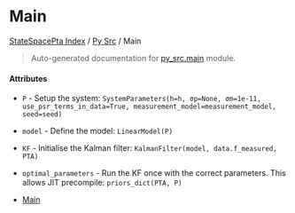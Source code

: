 # Main

[StateSpacePta Index](../README.md#statespacepta-index) /
[Py Src](./index.md#py-src) /
Main

> Auto-generated documentation for [py_src.main](https://github.com/tomkimpson/StateSpacePTA.jl/blob/pulsar_terms/py_src/main.py) module.

#### Attributes

- `P` - Setup the system: `SystemParameters(h=h, σp=None, σm=1e-11, use_psr_terms_in_data=True, measurement_model=measurement_model, seed=seed)`

- `model` - Define the model: `LinearModel(P)`

- `KF` - Initialise the Kalman filter: `KalmanFilter(model, data.f_measured, PTA)`

- `optimal_parameters` - Run the KF once with the correct parameters.
  This allows JIT precompile: `priors_dict(PTA, P)`
- [Main](#main)
